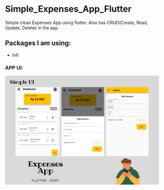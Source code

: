 # Simple_Expenses_App_Flutter
Simple clean Expenses App using flutter.
Also has CRUD(Create, Read, Update, Delete) in the app.

## Packages I am using:
- Intl

### APP UI:

![App UI](/Expenses.png)
